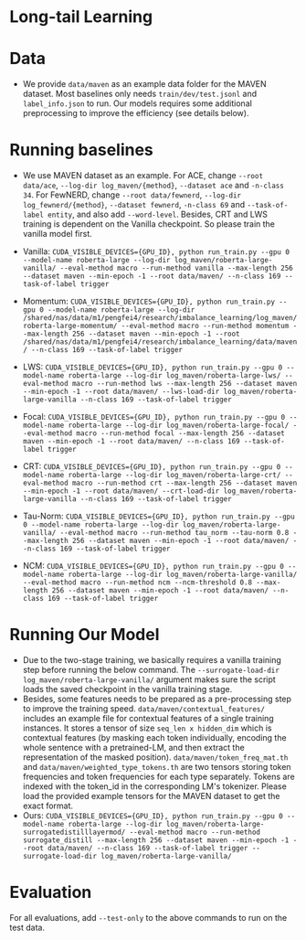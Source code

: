 # Long-tail Learning

# Data

- We provide `data/maven` as an example data folder for the MAVEN dataset. Most baselines only needs `train/dev/test.jsonl` and `label_info.json` to run. Our models requires some additional preprocessing to improve the efficiency (see details below). 

# Running baselines

- We use MAVEN dataset as an example. For ACE, change `--root data/ace`, `--log-dir log_maven/{method}`, `--dataset ace` and `-n-class 34`. For FewNERD, change `--root data/fewnerd`, `--log-dir log_fewnerd/{method}`, `--dataset fewnerd`, `-n-class 69` and `--task-of-label entity`, and also add `--word-level`. Besides, CRT and LWS training is dependent on the Vanilla checkpoint. So please train the vanilla model first.
  
- Vanilla: `CUDA_VISIBLE_DEVICES={GPU_ID}, python run_train.py --gpu 0 --model-name roberta-large --log-dir log_maven/roberta-large-vanilla/ --eval-method macro --run-method vanilla --max-length 256 --dataset maven --min-epoch -1 --root data/maven/ --n-class 169 --task-of-label trigger`

- Momentum: `CUDA_VISIBLE_DEVICES={GPU_ID}, python run_train.py --gpu 0 --model-name roberta-large --log-dir /shared/nas/data/m1/pengfei4/research/imbalance_learning/log_maven/roberta-large-momentum/ --eval-method macro --run-method momentum --max-length 256 --dataset maven --min-epoch -1 --root /shared/nas/data/m1/pengfei4/research/imbalance_learning/data/maven/ --n-class 169 --task-of-label trigger`

- LWS: `CUDA_VISIBLE_DEVICES={GPU_ID}, python run_train.py --gpu 0 --model-name roberta-large --log-dir log_maven/roberta-large-lws/ --eval-method macro --run-method lws --max-length 256 --dataset maven --min-epoch -1 --root data/maven/ --lws-load-dir log_maven/roberta-large-vanilla --n-class 169 --task-of-label trigger`


- Focal: `CUDA_VISIBLE_DEVICES={GPU_ID}, python run_train.py --gpu 0 --model-name roberta-large --log-dir log_maven/roberta-large-focal/ --eval-method macro --run-method focal --max-length 256 --dataset maven --min-epoch -1 --root data/maven/ --n-class 169 --task-of-label trigger`


- CRT: `CUDA_VISIBLE_DEVICES={GPU_ID}, python run_train.py --gpu 0 --model-name roberta-large --log-dir log_maven/roberta-large-crt/ --eval-method macro --run-method crt --max-length 256 --dataset maven --min-epoch -1 --root data/maven/ --crt-load-dir log_maven/roberta-large-vanilla --n-class 169 --task-of-label trigger`

- Tau-Norm: `CUDA_VISIBLE_DEVICES={GPU_ID}, python run_train.py --gpu 0 --model-name roberta-large --log-dir log_maven/roberta-large-vanilla/ --eval-method macro --run-method tau_norm --tau-norm 0.8 --max-length 256 --dataset maven --min-epoch -1 --root data/maven/ --n-class 169 --task-of-label trigger`


- NCM: `CUDA_VISIBLE_DEVICES={GPU_ID}, python run_train.py --gpu 0 --model-name roberta-large --log-dir log_maven/roberta-large-vanilla/ --eval-method macro --run-method ncm --ncm-threshold 0.8 --max-length 256 --dataset maven --min-epoch -1 --root data/maven/ --n-class 169 --task-of-label trigger`

# Running Our Model
- Due to the two-stage training, we basically requires a vanilla training step before running the below command. The `--surrogate-load-dir log_maven/roberta-large-vanilla/` argument makes sure the script loads the saved checkpoint in the vanilla training stage.
- Besides, some features needs to be prepared as a pre-processing step to improve the training speed. `data/maven/contextual_features/` includes an example file for contextual features of a single training instances. It stores a tensor of size `seq_len x hidden_dim` which is contextual features (by masking each token individually, encoding the whole sentence with a pretrained-LM, and then extract the representation of the masked position). `data/maven/token_freq_mat.th` and `data/maven/weighted_type_tokens.th` are two tensors storing token frequencies and token frequencies for each type separately. Tokens are indexed with the token_id in the corresponding LM's tokenizer. Please load the provided example tensors for the MAVEN dataset to get the exact format.
- Ours: `CUDA_VISIBLE_DEVICES={GPU_ID}, python run_train.py --gpu 0 --model-name roberta-large --log-dir log_maven/roberta-large-surrogatedistilllayermod/ --eval-method macro --run-method surrogate_distill --max-length 256 --dataset maven --min-epoch -1 --root data/maven/ --n-class 169 --task-of-label trigger --surrogate-load-dir log_maven/roberta-large-vanilla/`

# Evaluation

For all evaluations, add `--test-only` to the above commands to run on the test data.
